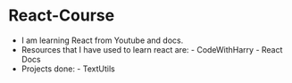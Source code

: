 # React-Course

  - I am learning React from Youtube and docs.
  - Resources that I have used to learn react are:
                - CodeWithHarry
                - React Docs
  - Projects done:
          - TextUtils